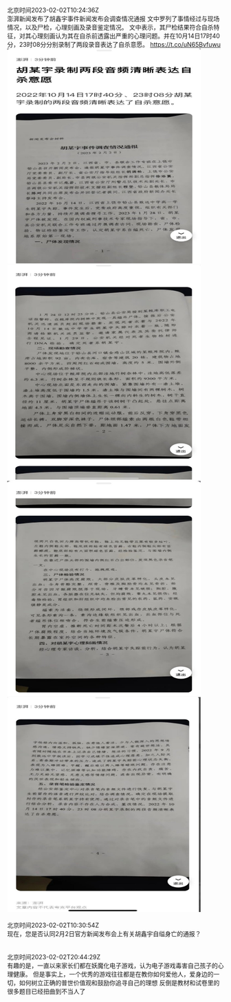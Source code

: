 北京时间2023-02-02T10:24:36Z<br>澎湃新闻发布了胡鑫宇事件新闻发布会调查情况通报
文中罗列了事情经过与现场情况，以及尸检，心理刻画及录音鉴定情况。
文中表示，其尸检结果符合自杀特征，对其心理刻画认为其在自杀前透露出严重的心理问题。并在10月14日17时40分，23时08分分别录制了两段录音表达了自杀意愿。 https://t.co/uN65Bvfuwu<br><img src='/temp/image/2023/x-Month-2/1620971416702312449_0.jpg' width='450' height='500'><img src='/temp/image/2023/x-Month-2/1620971416702312449_1.jpg' width='450' height='500'><img src='/temp/image/2023/x-Month-2/1620971416702312449_2.jpg' width='450' height='500'><img src='/temp/image/2023/x-Month-2/1620971416702312449_3.jpg' width='450' height='500'><br><br>北京时间2023-02-02T10:30:54Z<br>现在，您是否认同2月2日官方新闻发布会上有关胡鑫宇自缢身亡的通报？<br><br><br>北京时间2023-02-02T20:44:29Z<br>有趣的是，一直以来家长们都在妖魔化电子游戏，认为电子游戏毒害自己孩子的心理健康。
但是事实上，一个优秀的游戏往往都是在教你如何爱他人，爱身边的一切，如何树立正确的普世价值观和鼓励你追寻自己的理想
反倒是教材和试卷里的很多题目已经扭曲到不当人了<br><br><br>
